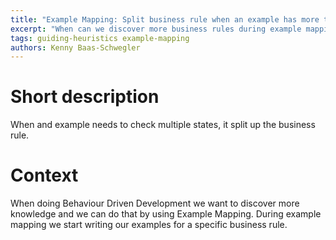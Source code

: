 ```yaml
---
title: "Example Mapping: Split business rule when an example has more than one check"
excerpt: "When can we discover more business rules during example mapping?"
tags: guiding-heuristics example-mapping
authors: Kenny Baas-Schwegler
---
```


# Short description

When and example needs to check multiple states, it split up the business rule.

# Context

When doing Behaviour Driven Development we want to discover more knowledge and we can do that by using Example Mapping. During example mapping we start writing our examples for a specific business rule.